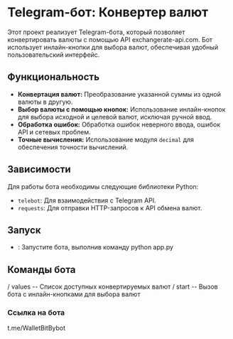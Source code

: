 # Telegram-бот: Конвертер валют

Этот проект реализует Telegram-бота, который позволяет конвертировать валюты с помощью API exchangerate-api.com.  Бот использует инлайн-кнопки для выбора валют, обеспечивая удобный пользовательский интерфейс.

## Функциональность

* **Конвертация валют:**  Преобразование указанной суммы из одной валюты в другую.
* **Выбор валюты с помощью кнопок:**  Использование инлайн-кнопок для выбора исходной и целевой валют, исключая ручной ввод.
* **Обработка ошибок:**  Обработка ошибок неверного ввода, ошибок API и сетевых проблем.
* **Точные вычисления:** Использование модуля `decimal` для обеспечения точности вычислений.


## Зависимости

Для работы бота необходимы следующие библиотеки Python:

* `telebot`:  Для взаимодействия с Telegram API.
* `requests`: Для отправки HTTP-запросов к API обмена валют.
## Запуск
* : Запустите бота, выполнив команду python app.py
## Команды бота
/ values --  Список доступных конвертируемых валют
/ start -- Вызов бота с инлайн-кнопками для выбора валют
### Ссылка на бота
t.me/WalletBitBybot
